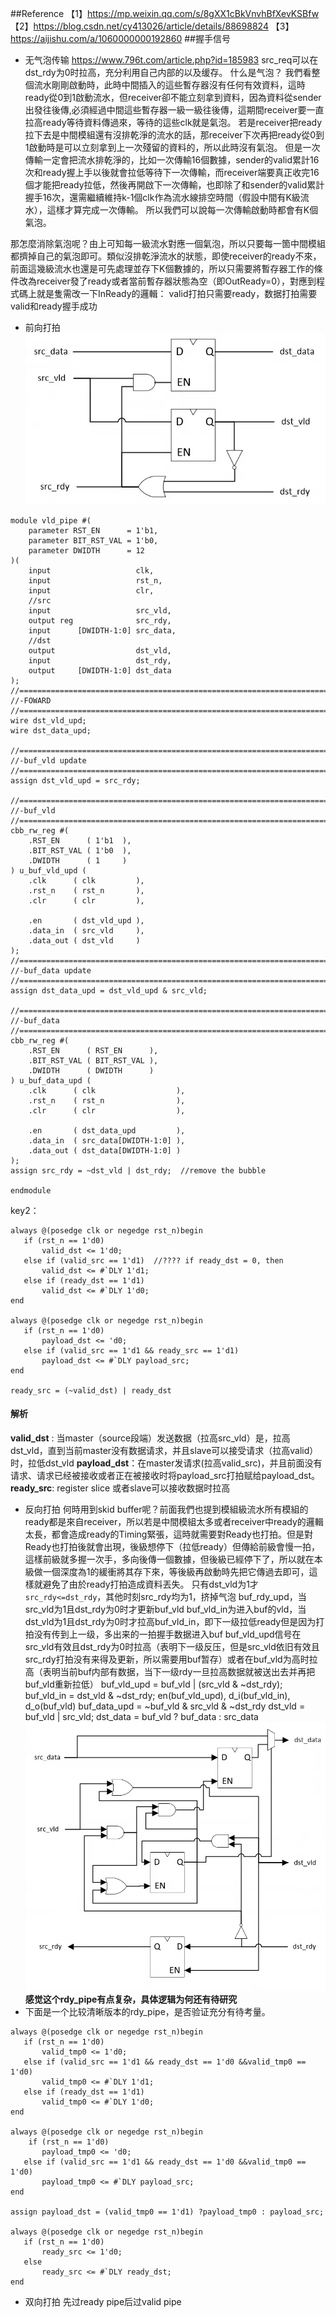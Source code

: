 ##Reference
【1】https://mp.weixin.qq.com/s/8gXX1cBkVnvhBfXevKSBfw
【2】https://blog.csdn.net/cy413026/article/details/88698824
【3】https://aijishu.com/a/1060000000192860
##握手信号
* 无气泡传输
https://www.796t.com/article.php?id=185983
src_req可以在dst_rdy为0时拉高，充分利用自己内部的以及缓存。
什么是气泡？
我們看整個流水剛剛啟動時，此時中間插入的這些暫存器沒有任何有效資料，這時ready從0到1啟動流水，但receiver卻不能立刻拿到資料，因為資料從sender出發往後傳,必須經過中間這些暫存器一級一級往後傳，這期間receiver要一直拉高ready等待資料傳過來，等待的這些clk就是氣泡。
若是receiver把ready拉下去是中間模組還有沒排乾淨的流水的話，那receiver下次再把ready從0到1啟動時是可以立刻拿到上一次殘留的資料的，所以此時沒有氣泡。
但是一次傳輸一定會把流水排乾淨的，比如一次傳輸16個數據，sender的valid累計16次和ready握上手以後就會拉低等待下一次傳輸，而receiver端要真正收完16個才能把ready拉低，然後再開啟下一次傳輸，也即除了和sender的valid累計握手16次，還需繼續維持k-1個clk作為流水線排空時間（假設中間有K級流水），這樣才算完成一次傳輸。
所以我們可以說每一次傳輸啟動時都會有K個氣泡。

那怎麼消除氣泡呢？由上可知每一級流水對應一個氣泡，所以只要每一箇中間模組都擠掉自己的氣泡即可。類似沒排乾淨流水的狀態，即使receiver的ready不來，前面這幾級流水也還是可先處理並存下K個數據的，所以只需要將暫存器工作的條件改為receiver發了ready或者當前暫存器狀態為空（即OutReady=0），對應到程式碼上就是隻需改一下InReady的邏輯：
valid打拍只需要ready，数据打拍需要valid和ready握手成功

* 前向打拍
![](Valid-Ready打拍-TODO：自己整理下.assets\23495115-97c8ff2c1b557bfb.png)

```
module vld_pipe #(
    parameter RST_EN      = 1'b1,
    parameter BIT_RST_VAL = 1'b0,
    parameter DWIDTH      = 12
)(
    input                   clk,
    input                   rst_n,
    input                   clr,
    //src
    input                   src_vld,
    output reg              src_rdy,
    input      [DWIDTH-1:0] src_data,
    //dst
    output                  dst_vld,
    input                   dst_rdy,
    output     [DWIDTH-1:0] dst_data
);
//=================================================================================
//-FOWARD
//=================================================================================
wire dst_vld_upd;
wire dst_data_upd;

//=================================================================================
//-buf_vld update
//=================================================================================
assign dst_vld_upd = src_rdy;

//=================================================================================
//-buf_vld
//=================================================================================
cbb_rw_reg #(
    .RST_EN      ( 1'b1  ),
    .BIT_RST_VAL ( 1'b0  ),
    .DWIDTH      ( 1     )
) u_buf_vld_upd (
    .clk      ( clk         ),
    .rst_n    ( rst_n       ),
    .clr      ( clr         ),

    .en       ( dst_vld_upd ),
    .data_in  ( src_vld     ),
    .data_out ( dst_vld     )
);
//=================================================================================
//-buf_data update
//=================================================================================
assign dst_data_upd = dst_vld_upd & src_vld;

//=================================================================================
//-buf_data
//=================================================================================
cbb_rw_reg #(
    .RST_EN      ( RST_EN      ),
    .BIT_RST_VAL ( BIT_RST_VAL ),
    .DWIDTH      ( DWIDTH      )
) u_buf_data_upd (
    .clk      ( clk                  ),
    .rst_n    ( rst_n                ),
    .clr      ( clr                  ),

    .en       ( dst_data_upd         ),
    .data_in  ( src_data[DWIDTH-1:0] ),
    .data_out ( dst_data[DWIDTH-1:0] )
);
assign src_rdy = ~dst_vld | dst_rdy;  //remove the bubble

endmodule

```
key2：
```
always @(posedge clk or negedge rst_n)begin
   if (rst_n == 1'd0)
       valid_dst <= 1'd0;
   else if (valid_src == 1'd1)  //???? if ready_dst = 0, then 
       valid_dst <= #`DLY 1'd1;
   else if (ready_dst == 1'd1)
       valid_dst <= #`DLY 1'd0;
end
 
always @(posedge clk or negedge rst_n)begin
   if (rst_n == 1'd0)
       payload_dst <= 'd0;
   else if (valid_src == 1'd1 && ready_src == 1'd1)
       payload_dst <= #`DLY payload_src;
end
 
ready_src = (~valid_dst) | ready_dst
```
#### 解析
**valid_dst** : 当master（source段端）发送数据（拉高src_vld）是，拉高dst_vld，直到当前master没有数据请求，并且slave可以接受请求（拉高valid）时，拉低dst_vld
**payload_dst**：在master发请求(拉高valid_src)，并且前面没有请求、请求已经被接收或者正在被接收时将payload_src打拍赋给payload_dst。
**ready_src**: register slice 或者slave可以接收数据时拉高

* 反向打拍
何時用到skid buffer呢？前面我們也提到模組級流水所有模組的ready都是來自receiver，所以若是中間模組太多或者receiver中ready的邏輯太長，都會造成ready的Timing緊張，這時就需要對Ready也打拍。但是對Ready也打拍後就會出現，後級想停下（拉低ready）但傳給前級會慢一拍，這樣前級就多握一次手，多向後傳一個數據，但後級已經停下了，所以就在本級做一個深度為1的緩衝將其存下來，等後級再啟動時先把它傳過去即可，這樣就避免了由於ready打拍造成資料丟失。
只有dst_vld为1才`src_rdy<=dst_rdy`，其他时刻src_rdy均为1，挤掉气泡
buf_rdy_upd，当src_vld为1且dst_rdy为0时才更新buf_vld
buf_vld_in为进入buf的vld，当dst_vld为1且dst_rdy为0时才拉高buf_vld_in，即下一级拉低ready但是因为打拍没有传到上一级，多出来的一拍握手数据进入buf
buf_vld_upd信号在src_vld有效且dst_rdy为0时拉高（表明下一级反压，但是src_vld依旧有效且src_rdy打拍没有来得及更新，所以需要用buf暂存）或者在buf_vld为高时拉高（表明当前buf内部有数据，当下一级rdy一旦拉高数据就被送出去并再把buf_vld重新拉低）
buf_vld_upd = buf_vld | (src_vld & ~dst_rdy);
buf_vld_in = dst_vld & ~dst_rdy;
en(buf_vld_upd), d_i(buf_vld_in), d_o(buf_vld)
buf_data_upd = ~buf_vld & src_vld & ~dst_rdy
dst_vld = buf_vld | src_vld;
dst_data = buf_vld ? buf_data : src_data
![](Valid-Ready打拍-TODO：自己整理下.assets\23495115-9cd754725726bcfe.png)
**感觉这个rdy_pipe有点复杂，具体逻辑为何还有待研究**
* 下面是一个比较清晰版本的rdy_pipe，是否验证充分有待考量。
```
always @(posedge clk or negedge rst_n)begin
   if (rst_n == 1'd0)
       valid_tmp0 <= 1'd0;
   else if (valid_src == 1'd1 && ready_dst == 1'd0 &&valid_tmp0 == 1'd0)
       valid_tmp0 <= #`DLY 1'd1;
   else if (ready_dst == 1'd1)
       valid_tmp0 <= #`DLY 1'd0;
end
 
always @(posedge clk or negedge rst_n)begin
    if (rst_n == 1'd0)
       payload_tmp0 <= 'd0;
   else if (valid_src == 1'd1 && ready_dst == 1'd0 &&valid_tmp0 == 1'd0)
       payload_tmp0 <= #`DLY payload_src;
end
 
assign payload_dst = (valid_tmp0 == 1'd1) ?payload_tmp0 : payload_src;
 
always @(posedge clk or negedge rst_n)begin
   if (rst_n == 1'd0)
       ready_src <= 1'd0;
   else
       ready_src <= #`DLY ready_dst;
end
```
* 双向打拍
先过ready pipe后过valid pipe
